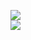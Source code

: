 [![](https://img.shields.io/badge/Made%20With-Github%20Spray-lightgrey.svg?style=for-the-badge&logo=github)](https://github.com/Annihil/github-spray#22307)  
[![](https://i.imgur.com/2DrTn0Z.gif)](https://github.com/Annihil/github-spray)
